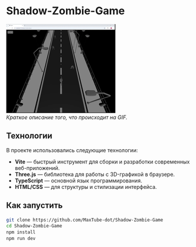
# Shadow-Zombie-Game

![Демонстрация игры](demo.gif)  
*Краткое описание того, что происходит на GIF.*

## Технологии

В проекте использовались следующие технологии:

- **Vite** — быстрый инструмент для сборки и разработки современных веб-приложений.
- **Three.js** — библиотека для работы с 3D-графикой в браузере.
- **TypeScript** — основной язык программирования.
- **HTML/CSS** — для структуры и стилизации интерфейса.

## Как запустить

   ```bash
   git clone https://github.com/MaxTube-dot/Shadow-Zombie-Game
   cd Shadow-Zombie-Game
   npm install
   npm run dev
   ```
